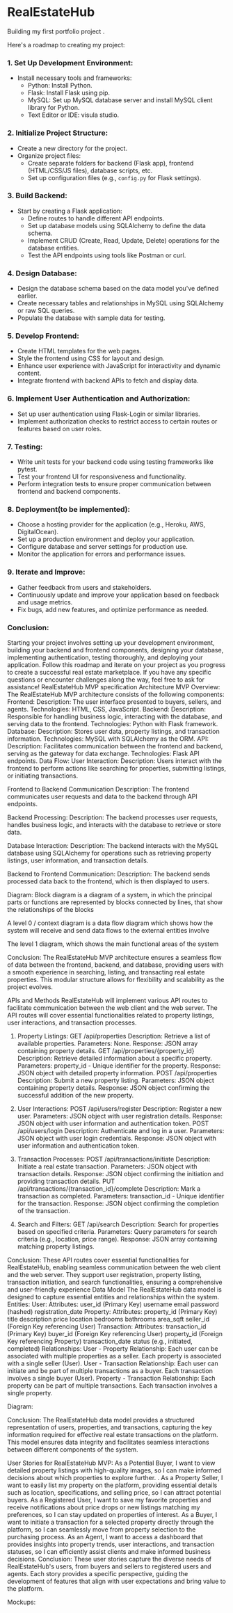 # RealEstateHub
Building my first portfolio project .

Here's a roadmap to creating my project:

### 1. Set Up Development Environment:

- Install necessary tools and frameworks:
  - Python: Install Python.
  - Flask: Install Flask using pip.
  - MySQL: Set up MySQL database server and install MySQL client library for Python.
  - Text Editor or IDE: visula studio.

### 2. Initialize Project Structure:

- Create a new directory for the project.
- Organize project files:
  - Create separate folders for backend (Flask app), frontend (HTML/CSS/JS files), database scripts, etc.
  - Set up configuration files (e.g., `config.py` for Flask settings).

### 3. Build Backend:

- Start by creating a Flask application:
  - Define routes to handle different API endpoints.
  - Set up database models using SQLAlchemy to define the data schema.
  - Implement CRUD (Create, Read, Update, Delete) operations for the database entities.
  - Test the API endpoints using tools like Postman or curl.

### 4. Design Database:

- Design the database schema based on the data model you've defined earlier.
- Create necessary tables and relationships in MySQL using SQLAlchemy or raw SQL queries.
- Populate the database with sample data for testing.

### 5. Develop Frontend:

- Create HTML templates for the web pages.
- Style the frontend using CSS for layout and design.
- Enhance user experience with JavaScript for interactivity and dynamic content.
- Integrate frontend with backend APIs to fetch and display data.

### 6. Implement User Authentication and Authorization:

- Set up user authentication using Flask-Login or similar libraries.
- Implement authorization checks to restrict access to certain routes or features based on user roles.

### 7. Testing:

- Write unit tests for your backend code using testing frameworks like pytest.
- Test your frontend UI for responsiveness and functionality.
- Perform integration tests to ensure proper communication between frontend and backend components.

### 8. Deployment(to be implemented):

- Choose a hosting provider for the application (e.g., Heroku, AWS, DigitalOcean).
- Set up a production environment and deploy your application.
- Configure database and server settings for production use.
- Monitor the application for errors and performance issues.

### 9. Iterate and Improve:

- Gather feedback from users and stakeholders.
- Continuously update and improve your application based on feedback and usage metrics.
- Fix bugs, add new features, and optimize performance as needed.

### Conclusion:

Starting your project involves setting up your development environment, building your backend and frontend components,
designing your database, implementing authentication, testing thoroughly, and deploying your application. 
Follow this roadmap and iterate on your project as you progress to create a successful real estate marketplace. 
If you have any specific questions or encounter challenges along the way, feel free to ask for assistance!
RealEstateHub MVP specification
Architecture
MVP Overview:
The RealEstateHub MVP architecture consists of the following components:
Frontend:
Description: The user interface presented to buyers, sellers, and agents.
Technologies: HTML, CSS, JavaScript.
Backend:
Description: Responsible for handling business logic, interacting with the database, and serving data to the frontend.
Technologies: Python with Flask framework.
Database:
Description: Stores user data, property listings, and transaction information.
Technologies: MySQL with SQLAlchemy as the ORM.
API:
Description: Facilitates communication between the frontend and backend, serving as the gateway for data exchange.
Technologies: Flask API endpoints.
Data Flow:
User Interaction:
Description: Users interact with the frontend to perform actions like searching for properties, submitting listings, or initiating transactions.


Frontend to Backend Communication
Description: The frontend communicates user requests and data to the backend through API endpoints.


Backend Processing:
Description: The backend processes user requests, handles business logic, and interacts with the database to retrieve or store data.


Database Interaction:
Description: The backend interacts with the MySQL database using SQLAlchemy for operations such as retrieving property listings, user information, and transaction details.


Backend to Frontend Communication:
Description: The backend sends processed data back to the frontend, which is then displayed to users.










Diagram:
Block diagram is a diagram of a system, in which the principal parts or functions are represented by blocks connected by lines, that show the relationships of the blocks

A level 0 / context diagram is a data flow diagram which shows how the system will receive and send data flows to the external entities involve



The level 1 diagram, which shows the main functional areas of the system





Conclusion:
The RealEstateHub MVP architecture ensures a seamless flow of data between the frontend, backend, and database, providing users with a smooth experience in searching, listing, and transacting real estate properties. This modular structure allows for flexibility and scalability as the project evolves.


























APIs and Methods
RealEstateHub will implement various API routes to facilitate communication between the web client and the web server. The API routes will cover essential functionalities related to property listings, user interactions, and transaction processes.
1. Property Listings:
GET /api/properties
Description: Retrieve a list of available properties.
Parameters: None.
Response: JSON array containing property details.
GET /api/properties/{property_id}
Description: Retrieve detailed information about a specific property.
Parameters: property_id - Unique identifier for the property.
Response: JSON object with detailed property information.
POST /api/properties
Description: Submit a new property listing.
Parameters: JSON object containing property details.
Response: JSON object confirming the successful addition of the new property.
2. User Interactions:
POST /api/users/register
Description: Register a new user.
Parameters: JSON object with user registration details.
Response: JSON object with user information and authentication token.
POST /api/users/login
Description: Authenticate and log in a user.
Parameters: JSON object with user login credentials.
Response: JSON object with user information and authentication token.
3. Transaction Processes:
POST /api/transactions/initiate
Description: Initiate a real estate transaction.
Parameters: JSON object with transaction details.
Response: JSON object confirming the initiation and providing transaction details.
PUT /api/transactions/{transaction_id}/complete
Description: Mark a transaction as completed.
Parameters: transaction_id - Unique identifier for the transaction.
Response: JSON object confirming the completion of the transaction.




4. Search and Filters:
GET /api/search
Description: Search for properties based on specified criteria.
Parameters: Query parameters for search criteria (e.g., location, price range).
Response: JSON array containing matching property listings.










Conclusion:
These API routes cover essential functionalities for RealEstateHub, enabling seamless communication between the web client and the web server. They support user registration, property listing, transaction initiation, and search functionalities, ensuring a comprehensive and user-friendly experience
Data Model
The RealEstateHub data model is designed to capture essential entities and relationships within the system.
Entities:
User:
Attributes:
user_id (Primary Key)
username
email
password (hashed)
registration_date
Property:
Attributes:
property_id (Primary Key)
title
description
price
location
bedrooms
bathrooms
area_sqft
seller_id (Foreign Key referencing User)
Transaction:
Attributes:
transaction_id (Primary Key)
buyer_id (Foreign Key referencing User)
property_id (Foreign Key referencing Property)
transaction_date
status (e.g., initiated, completed)
Relationships:
User - Property Relationship:
Each user can be associated with multiple properties as a seller.
Each property is associated with a single seller (User).
User - Transaction Relationship:
Each user can initiate and be part of multiple transactions as a buyer.
Each transaction involves a single buyer (User).
Property - Transaction Relationship:
Each property can be part of multiple transactions.
Each transaction involves a single property.




Diagram:





Conclusion:
The RealEstateHub data model provides a structured representation of users, properties, and transactions, capturing the key information required for effective real estate transactions on the platform. This model ensures data integrity and facilitates seamless interactions between different components of the system.
















User Stories for RealEstateHub MVP:
As a Potential Buyer, I want to view detailed property listings with high-quality images, so I can make informed decisions about which properties to explore further.
.
As a Property Seller, I want to easily list my property on the platform, providing essential details such as location, specifications, and selling price, so I can attract potential buyers.
As a Registered User, I want to save my favorite properties and receive notifications about price drops or new listings matching my preferences, so I can stay updated on properties of interest.
As a Buyer, I want to initiate a transaction for a selected property directly through the platform, so I can seamlessly move from property selection to the purchasing process.
As an Agent, I want to access a dashboard that provides insights into property trends, user interactions, and transaction statuses, so I can efficiently assist clients and make informed business decisions.
Conclusion:
These user stories capture the diverse needs of RealEstateHub's users, from buyers and sellers to registered users and agents. Each story provides a specific perspective, guiding the development of features that align with user expectations and bring value to the platform.



Mockups:	
